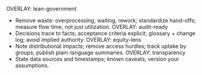 OVERLAY: lean-government
- Remove waste: overprocessing, waiting, rework; standardize hand-offs; measure flow time, not just utilization.
OVERLAY: audit-ready
- Decisions trace to facts; acceptance criteria explicit; glossary + change log; avoid implied authority.
OVERLAY: equity-lens
- Note distributional impacts; remove access hurdles; track uptake by groups; publish plain-language summaries.
OVERLAY: transparency
- State data sources and timestamps; known caveats; version your assumptions.
